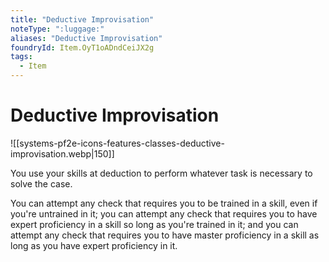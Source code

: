 ```yaml
---
title: "Deductive Improvisation"
noteType: ":luggage:"
aliases: "Deductive Improvisation"
foundryId: Item.OyT1oADndCeiJX2g
tags:
  - Item
---
```


# Deductive Improvisation
![[systems-pf2e-icons-features-classes-deductive-improvisation.webp|150]]

You use your skills at deduction to perform whatever task is necessary to solve the case.

You can attempt any check that requires you to be trained in a skill, even if you're untrained in it; you can attempt any check that requires you to have expert proficiency in a skill so long as you're trained in it; and you can attempt any check that requires you to have master proficiency in a skill as long as you have expert proficiency in it.
